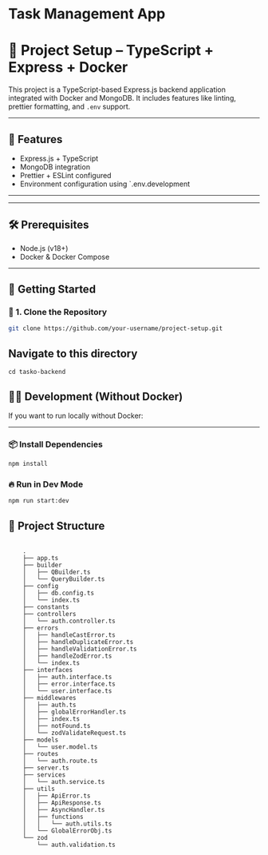 # Task Management App

# 🚀 Project Setup – TypeScript + Express + Docker

This project is a TypeScript-based Express.js backend application integrated with Docker and MongoDB. It includes features like linting, prettier formatting, and `.env` support.

---

## 🧾 Features

- Express.js + TypeScript
- MongoDB integration
- Prettier + ESLint configured
- Environment configuration using `.env.development

---

---

## 🛠️ Prerequisites

- Node.js (v18+)
- Docker & Docker Compose

---

## 🚦 Getting Started

### 🔁 1. Clone the Repository

```bash
git clone https://github.com/your-username/project-setup.git

```

## Navigate to this directory

```
cd tasko-backend
```

## 👨‍💻 Development (Without Docker)

If you want to run locally without Docker:

---

### 📦 Install Dependencies

```bash
npm install
```

### 🔥 Run in Dev Mode

```bash
npm run start:dev
```

## 📁 Project Structure

```

    .
    ├── app.ts
    ├── builder
    │   ├── QBuilder.ts
    │   └── QueryBuilder.ts
    ├── config
    │   ├── db.config.ts
    │   └── index.ts
    ├── constants
    ├── controllers
    │   └── auth.controller.ts
    ├── errors
    │   ├── handleCastError.ts
    │   ├── handleDuplicateError.ts
    │   ├── handleValidationError.ts
    │   ├── handleZodError.ts
    │   └── index.ts
    ├── interfaces
    │   ├── auth.interface.ts
    │   ├── error.interface.ts
    │   └── user.interface.ts
    ├── middlewares
    │   ├── auth.ts
    │   ├── globalErrorHandler.ts
    │   ├── index.ts
    │   ├── notFound.ts
    │   └── zodValidateRequest.ts
    ├── models
    │   └── user.model.ts
    ├── routes
    │   └── auth.route.ts
    ├── server.ts
    ├── services
    │   └── auth.service.ts
    ├── utils
    │   ├── ApiError.ts
    │   ├── ApiResponse.ts
    │   ├── AsyncHandler.ts
    │   ├── functions
    │   │   └── auth.utils.ts
    │   └── GlobalErrorObj.ts
    └── zod
        └── auth.validation.ts

```
